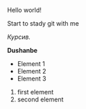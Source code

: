Hello world!

Start to stady git with me

_Курсив._

**Dushanbe**

- Element 1
- Element 2
- Element 3

1. first element
2. second element
